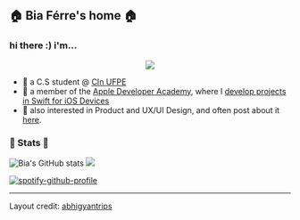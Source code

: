 <h2 align="left">
  <b>🏠 Bia Férre's home 🏠</b>
</h2>

### hi there :) i'm...

<div align="center">
  <img src="https://i.pinimg.com/564x/55/d7/2f/55d72f3cc21f4a5e1ccca6a0a2cef8ce.jpg">
</div>

- 🔖 a C.S student @ <a href="https://portal.cin.ufpe.br">CIn UFPE</a>
- 🍏 a member of the <a href="https://www.developeracademy.cin.ufpe.br">Apple Developer Academy</a>, where I <a href="https://github.com/stars/biaferre/lists/my-apps-for-ada">develop projects in Swift for iOS Devices</a>
- 🍵 also interested in Product and UX/UI Design, and often post about it <a href= "https://www.instagram.com/okbibia/">here</a>. 


<h3 align="left">
  <b>📐 Stats 📐</b>
</h3>

<p align="center">

  ![Bia's GitHub stats](https://github-readme-stats.vercel.app/api?username=anuraghazra&theme=solarized-light&show_icons=true)
 <img src= "https://github-readme-stats.vercel.app/api/top-langs/?username=biaferre&theme=solarized-light&layout=compact&card_width=300"/>
</p>


<p align="center">  
  
  [![spotify-github-profile](https://spotify-github-profile.vercel.app/api/view?uid=bez.ferre&cover_image=true&theme=natemoo-re&show_offline=false&background_color=ffeccc&interchange=false&bar_color=53b14f&bar_color_cover=false)](https://spotify-github-profile.vercel.app/api/view?uid=bez.ferre&redirect=true)
  
</p>



------

Layout credit: [abhigyantrips](https://github.com/abhigyantrips)
